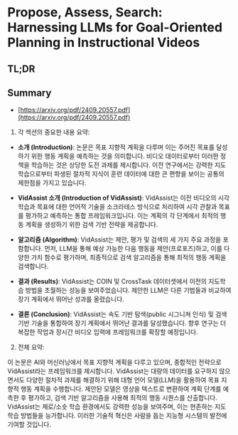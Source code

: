 # Propose, Assess, Search: Harnessing LLMs for Goal-Oriented Planning in Instructional Videos
## TL;DR
## Summary
- [https://arxiv.org/pdf/2409.20557.pdf](https://arxiv.org/pdf/2409.20557.pdf)

1. 각 섹션의 중요한 내용 요약:

- **소개 (Introduction)**: 논문은 목표 지향적 계획을 다루며 이는 주어진 목표를 달성하기 위한 행동 계획을 예측하는 것을 의미합니다. 비디오 데이터로부터 이러한 정책을 학습하는 것은 상당한 도전 과제를 제시합니다. 이전 연구에서는 강력한 지도학습으로부터 파생된 절차적 지식이 훈련 데이터에 대한 큰 편향을 보이는 공통의 제한점을 가지고 있습니다.

- **VidAssist 소개 (Introduction of VidAssist)**: VidAssist는 이전 비디오의 시각 학습과 목표에 대한 언어적 기술을 소크라테스 방식으로 처리하여 시각 관찰과 목표를 평가하고 예측하는 통합 프레임워크입니다. 이는 계획의 각 단계에서 최적의 행동 계획을 생성하기 위한 검색 기반 전략을 제공합니다.

- **알고리즘 (Algorithm)**: VidAssist는 제안, 평가 및 검색의 세 가지 주요 과정을 포함합니다. 먼저, LLM을 통해 예상 가능한 다음 행동을 제안(프로포즈)하고, 이를 다양한 가치 함수로 평가하며, 최종적으로 검색 알고리즘을 통해 최적의 행동 계획을 검색합니다.

- **결과 (Results)**: VidAssist는 COIN 및 CrossTask 데이터셋에서 이전의 지도학습 방법을 초월하는 성능을 보여주었습니다. 제안한 LLM은 다른 기법들과 비교하여 장기 계획에서 뛰어난 성과를 올렸습니다.

- **결론 (Conclusion)**: VidAssist는 속도 기반 탐색(public 시그니쳐 인식) 및 검색 기반 기술을 통합하여 장기 계획에서 뛰어난 결과를 달성했습니다. 향후 연구는 더 복잡한 작업과 장시간 비디오 입력에 프레임워크를 확장할 예정입니다.

2. 전체 요약:

이 논문은 AI와 머신러닝에서 목표 지향적 계획을 다루고 있으며, 종합적인 전략으로 VidAssist라는 프레임워크를 제시합니다. VidAssist는 대량의 데이터를 요구하지 않으면서도 다양한 절차적 과제를 해결하기 위해 대형 언어 모델(LLM)을 활용하여 목표 지향적 행동 계획을 수행합니다. 제안된 모델은 영상을 텍스트로 변환하여 계획 단계를 예측한 후 평가하고, 검색 기반 알고리즘을 사용해 최적의 행동 시퀀스를 산출합니다. VidAssist는 제로/소숏 학습 환경에서도 강력한 성능을 보여주며, 이는 현존하는 지도학습 방법들을 능가합니다. 이러한 기술적 혁신은 사람을 돕는 지능형 시스템의 발전에 기여할 것입니다.